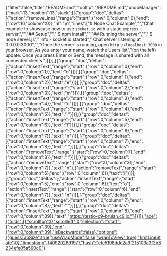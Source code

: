 {"filter":false,"title":"README.md","tooltip":"/README.md","undoManager":{"mark":13,"position":13,"stack":[[{"group":"doc","deltas":[{"action":"removeLines","range":{"start":{"row":0,"column":0},"end":{"row":16,"column":0}},"nl":"\n","lines":["# Node Chat Example","","Chat example to showcase how to use `socket.io` with a static `express` server.","","## Setup","","    $ npm install","","## Running the server","","    $ node server.js","       info  - socket.io started","    Chat server listening at 0.0.0.0:3000","","Once the server is running, open `http://localhost:3000` in your browser. As you enter your name, watch the Users list","(on the left) update. Once you press Enter or Send, the message is shared with all connected clients."]}]}],[{"group":"doc","deltas":[{"action":"insertText","range":{"start":{"row":0,"column":0},"end":{"row":0,"column":1}},"text":"d"}]}],[{"group":"doc","deltas":[{"action":"insertText","range":{"start":{"row":0,"column":1},"end":{"row":0,"column":2}},"text":"e"}]}],[{"group":"doc","deltas":[{"action":"insertText","range":{"start":{"row":0,"column":2},"end":{"row":0,"column":3}},"text":"m"}]}],[{"group":"doc","deltas":[{"action":"insertText","range":{"start":{"row":0,"column":3},"end":{"row":0,"column":4}},"text":"o"}]}],[{"group":"doc","deltas":[{"action":"insertText","range":{"start":{"row":0,"column":4},"end":{"row":0,"column":5}},"text":" "}]}],[{"group":"doc","deltas":[{"action":"insertText","range":{"start":{"row":0,"column":5},"end":{"row":0,"column":6}},"text":"i"}]}],[{"group":"doc","deltas":[{"action":"insertText","range":{"start":{"row":0,"column":6},"end":{"row":0,"column":7}},"text":"n"}]}],[{"group":"doc","deltas":[{"action":"insertText","range":{"start":{"row":0,"column":7},"end":{"row":0,"column":8}},"text":" "}]}],[{"group":"doc","deltas":[{"action":"removeText","range":{"start":{"row":0,"column":7},"end":{"row":0,"column":8}},"text":" "}]}],[{"group":"doc","deltas":[{"action":"removeText","range":{"start":{"row":0,"column":6},"end":{"row":0,"column":7}},"text":"n"},{"action":"removeText","range":{"start":{"row":0,"column":5},"end":{"row":0,"column":6}},"text":"i"}]}],[{"group":"doc","deltas":[{"action":"insertText","range":{"start":{"row":0,"column":5},"end":{"row":0,"column":6}},"text":"o"},{"action":"insertText","range":{"start":{"row":0,"column":6},"end":{"row":0,"column":7}},"text":"n"}]}],[{"group":"doc","deltas":[{"action":"insertText","range":{"start":{"row":0,"column":7},"end":{"row":0,"column":8}},"text":" "}]}],[{"group":"doc","deltas":[{"action":"insertText","range":{"start":{"row":0,"column":8},"end":{"row":0,"column":39}},"text":"https://testio-c9-bruian.c9.io/"}]}]]},"ace":{"folds":[],"scrolltop":0,"scrollleft":0,"selection":{"start":{"row":0,"column":39},"end":{"row":0,"column":39},"isBackwards":false},"options":{"guessTabSize":true,"useWrapMode":false,"wrapToView":true},"firstLineState":0},"timestamp":1409202891977,"hash":"efe5198ddc2a9f215103a3f2b8234efe05a590c0"}